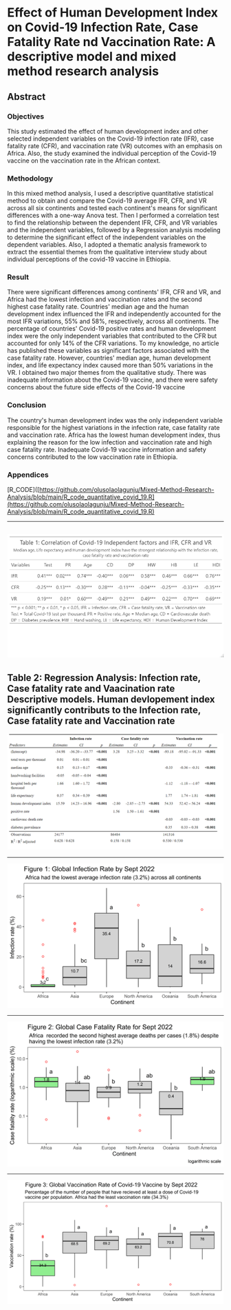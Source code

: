 # Effect of Human Development Index on  Covid-19 Infection Rate, Case Fatality Rate nd  Vaccination Rate: A descriptive model and mixed method research analysis
## Abstract
### Objectives

This study estimated the effect of human development index and other selected independent variables on the Covid-19 infection rate (IFR), case fatality rate (CFR), and vaccination rate (VR) outcomes with an emphasis on Africa. Also, the study examined the individual perception of the Covid-19 vaccine on the vaccination rate in the African context.

### Methodology

In this mixed method analysis, I used a descriptive quantitative statistical method to obtain and compare the Covid-19 average IFR, CFR, and VR across all six continents and tested each continent's means for significant differences with a one-way Anova test. Then I performed a correlation test to find the relationship between the dependent IFR, CFR, and VR variables and the independent variables, followed by a Regression analysis modeling to determine the significant effect of the independent variables on the dependent variables. Also, I adopted a thematic analysis framework to extract the essential themes from the qualitative interview study about individual perceptions of the covid-19 vaccine in Ethiopia.

### Result

There were significant differences among continents' IFR, CFR and VR, and Africa had the lowest infection and vaccination rates and the second highest case fatality rate. Countries' median age and the human development index influenced the IFR and independently accounted for the most IFR variations, 55% and 58%, respectively, across all continents. The percentage of countries' Covid-19 positive rates and human development index were the only independent variables that contributed to the CFR but accounted for only 14% of the CFR variations. To my knowledge, no article has published these variables as significant factors associated with the case fatality rate. However, countries' median age, human development index, and life expectancy index caused more than 50% variations in the VR. I obtained two major themes from the qualitative study. There was inadequate information about the Covid-19 vaccine, and there were safety concerns about the future side effects of the Covid-19 vaccine

### Conclusion 
The country's human development index was the only independent variable responsible for the highest variations in the infection rate, case fatality rate and vaccination rate. Africa has the lowest human development index, thus explaining the reason for the low infection and vaccination rate and high case fatality rate. Inadequate Covid-19 vaccine information and safety concerns contributed to the low vaccination rate in Ethiopia.

### Appendices
[R_CODE]([https://github.com/olusolaolagunju/Mixed-Method-Research-Analysis/blob/main/R_code_quantitative_covid_19.R](https://github.com/olusolaolagunju/Mixed-Method-Research-Analysis/blob/main/R_code_quantitative_covid_19.R)

--- 

![image](https://github.com/olusolaolagunju/Mixed-Method-Research-Analysis/blob/main/images/Correlation_plot.png)
---

Table 2: Regression Analysis: Infection rate, Case fatality rate and Vaacination rate Descriptive models.                                                                         Human devlopement index significantly contributs to the Infection rate, Case fatality rate and Vaccination rate
---


![image](https://github.com/olusolaolagunju/Mixed-Method-Research-Analysis/blob/main/images/Regression_Model.png)

---



![image](https://github.com/olusolaolagunju/Mixed-Method-Research-Analysis/blob/main/images/boxplot_IFR.png)

---


![image](https://github.com/olusolaolagunju/Mixed-Method-Research-Analysis/blob/main/images/boxplot_CFR.png)

---


![image](https://github.com/olusolaolagunju/Mixed-Method-Research-Analysis/blob/main/images/boxplot_VR.png)

